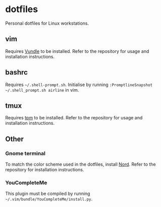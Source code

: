 # dotfiles
Personal dotfiles for Linux workstations.

## vim
Requires [Vundle](https://github.com/VundleVim/Vundle.vim) to be installed. Refer to the repository for usage and installation instructions.

## bashrc
Requires `~/.shell-prompt.sh`. Initialise by running `:PromptlineSnapshot ~/.shell_prompt.sh airline` in vim.

## tmux
Requires [tpm](https://github.com/tmux-plugins/tpm) to be installed. Refer to the repository for usage and installation instructions.

## Other

### Gnome terminal
To match the color scheme used in the dotfiles, install [Nord](https://github.com/arcticicestudio/nord-gnome-terminal). Refer to the repository for installation instructions.

### YouCompleteMe
This plugin must be compiled by running `~/.vim/bundle/YouCompleteMe/install.py`.
